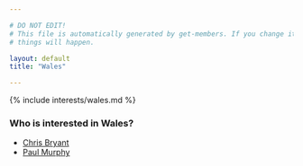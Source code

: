 ```yaml
---

# DO NOT EDIT!
# This file is automatically generated by get-members. If you change it, bad
# things will happen.

layout: default
title: "Wales"

---
```


{% include interests/wales.md %}

### Who is interested in Wales?


* [Chris Bryant](members/chris-bryant.html)
* [Paul Murphy](members/paul-murphy.html)

